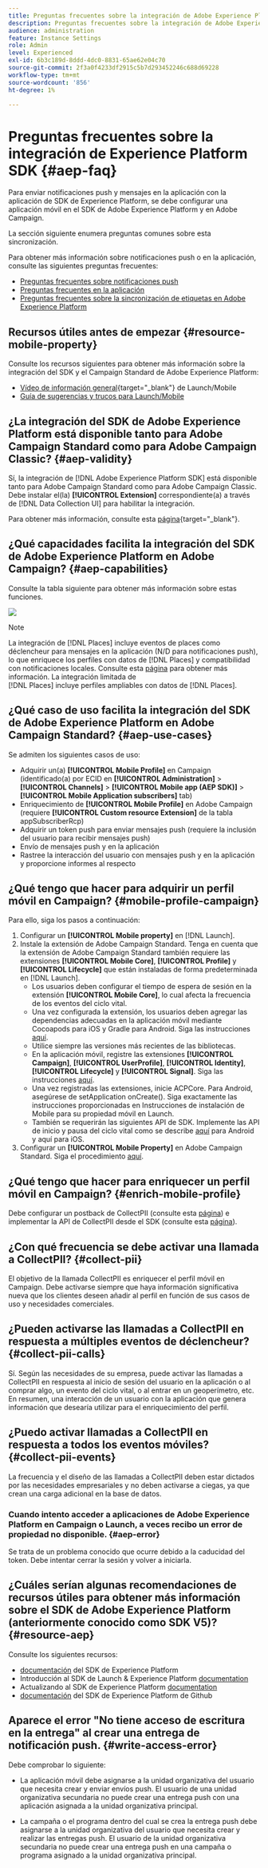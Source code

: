 ```yaml
---
title: Preguntas frecuentes sobre la integración de Adobe Experience Platform SDK y Adobe Campaign
description: Preguntas frecuentes sobre la integración de Adobe Experience Platform SDK y Adobe Campaign
audience: administration
feature: Instance Settings
role: Admin
level: Experienced
exl-id: 6b3c189d-8ddd-4dc0-8831-65ae62e04c70
source-git-commit: 2f3a0f4233df2915c5b7d293452246c688d69228
workflow-type: tm+mt
source-wordcount: '856'
ht-degree: 1%

---
```


# Preguntas frecuentes sobre la integración de Experience Platform SDK {#aep-faq}

Para enviar notificaciones push y mensajes en la aplicación con la aplicación de SDK de Experience Platform, se debe configurar una aplicación móvil en el SDK de Adobe Experience Platform y en Adobe Campaign.

La sección siguiente enumera preguntas comunes sobre esta sincronización.

Para obtener más información sobre notificaciones push o en la aplicación, consulte las siguientes preguntas frecuentes:

* [Preguntas frecuentes sobre notificaciones push](../../channels/using/about-push-notifications.md#push-faq)
* [Preguntas frecuentes en la aplicación](../../channels/using/in-app-faq.md)
* [Preguntas frecuentes sobre la sincronización de etiquetas en Adobe Experience Platform](../../administration/using/syncwithlaunch-faq.md)

## Recursos útiles antes de empezar {#resource-mobile-property}

Consulte los recursos siguientes para obtener más información sobre la integración del SDK y el Campaign Standard de Adobe Experience Platform:

* [Vídeo de información general](https://www.adobe.com/experience-platform/launch.html#acpl-mobile-video){target="_blank"} de Launch/Mobile
* [Guía de sugerencias y trucos para Launch/Mobile](https://www.adobe.com/content/dam/dx/us/en/products/experience-platform/launch-tag-manager/pdfs/adobe-cloud-platform-launch-tips-and-tricks-sheet.pdf)

## ¿La integración del SDK de Adobe Experience Platform está disponible tanto para Adobe Campaign Standard como para Adobe Campaign Classic? {#aep-validity}

Sí, la integración de [!DNL Adobe Experience Platform SDK] está disponible tanto para Adobe Campaign Standard como para Adobe Campaign Classic. Debe instalar el(la) **[!UICONTROL Extension]** correspondiente(a) a través de [!DNL Data Collection UI] para habilitar la integración.

Para obtener más información, consulte esta [página](https://developer.adobe.com/client-sdks/documentation/adobe-campaign-standard){target="_blank"}.

## ¿Qué capacidades facilita la integración del SDK de Adobe Experience Platform en Adobe Campaign? {#aep-capabilities}

Consulte la tabla siguiente para obtener más información sobre estas funciones.

![](assets/faq.png)

>[!NOTE]
>
>La integración de [!DNL Places] incluye eventos de places como déclencheur para mensajes en la aplicación (N/D para notificaciones push), lo que enriquece los perfiles con datos de [!DNL Places] y compatibilidad con notificaciones locales. Consulte esta [página](../../channels/using/preparing-and-sending-an-in-app-message.md) para obtener más información. La integración limitada de <br>[!DNL Places] incluye perfiles ampliables con datos de [!DNL Places].

## ¿Qué caso de uso facilita la integración del SDK de Adobe Experience Platform en Adobe Campaign Standard? {#aep-use-cases}

Se admiten los siguientes casos de uso:

* Adquirir un(a) **[!UICONTROL Mobile Profile]** en Campaign (identificado(a) por ECID en **[!UICONTROL Administration]** > **[!UICONTROL Channels]** > **[!UICONTROL Mobile app (AEP SDK)]** > **[!UICONTROL Mobile Application subscribers]** tab)
* Enriquecimiento de **[!UICONTROL Mobile Profile]** en Adobe Campaign (requiere **[!UICONTROL Custom resource Extension]** de la tabla appSubscriberRcp)
* Adquirir un token push para enviar mensajes push (requiere la inclusión del usuario para recibir mensajes push)
* Envío de mensajes push y en la aplicación
* Rastree la interacción del usuario con mensajes push y en la aplicación y proporcione informes al respecto

## ¿Qué tengo que hacer para adquirir un perfil móvil en Campaign? {#mobile-profile-campaign}

Para ello, siga los pasos a continuación:

1. Configurar un **[!UICONTROL Mobile property]** en [!DNL Launch].
1. Instale la extensión de Adobe Campaign Standard. Tenga en cuenta que la extensión de Adobe Campaign Standard también requiere las extensiones **[!UICONTROL Mobile Core]**, **[!UICONTROL Profile]** y **[!UICONTROL Lifecycle]** que están instaladas de forma predeterminada en [!DNL Launch].
   * Los usuarios deben configurar el tiempo de espera de sesión en la extensión **[!UICONTROL Mobile Core]**, lo cual afecta la frecuencia de los eventos del ciclo vital.
   * Una vez configurada la extensión, los usuarios deben agregar las dependencias adecuadas en la aplicación móvil mediante Cocoapods para iOS y Gradle para Android. Siga las instrucciones [aquí](https://developer.adobe.com/client-sdks/documentation/adobe-campaign-standard).
   * Utilice siempre las versiones más recientes de las bibliotecas.
   * En la aplicación móvil, registre las extensiones **[!UICONTROL Campaign]**, **[!UICONTROL UserProfile]**, **[!UICONTROL Identity]**, **[!UICONTROL Lifecycle]** y **[!UICONTROL Signal]**. Siga las instrucciones [aquí](https://developer.adobe.com/client-sdks/documentation/adobe-campaign-standard/#register-the-campaign-standard-extension-with-mobile-core).
   * Una vez registradas las extensiones, inicie ACPCore. Para Android, asegúrese de setApplication onCreate(). Siga exactamente las instrucciones proporcionadas en Instrucciones de instalación de Mobile para su propiedad móvil en Launch.
   * También se requerirán las siguientes API de SDK. Implemente las API de inicio y pausa del ciclo vital como se describe [aquí](https://developer.adobe.com/client-sdks/documentation/mobile-core/lifecycle/android) para Android y aquí para iOS.
1. Configurar un **[!UICONTROL Mobile Property]** en Adobe Campaign Standard. Siga el procedimiento [aquí](../../administration/using/configuring-a-mobile-application.md#channel-specific-config).

## ¿Qué tengo que hacer para enriquecer un perfil móvil en Campaign? {#enrich-mobile-profile}

Debe configurar un postback de CollectPII (consulte esta [página](../../administration/using/configuring-rules-launch.md#pii-postback)) e implementar la API de CollectPII desde el SDK (consulte esta [página](https://developer.adobe.com/client-sdks/documentation/mobile-core/api-reference)).

## ¿Con qué frecuencia se debe activar una llamada a CollectPII? {#collect-pii}

El objetivo de la llamada CollectPII es enriquecer el perfil móvil en Campaign. Debe activarse siempre que haya información significativa nueva que los clientes deseen añadir al perfil en función de sus casos de uso y necesidades comerciales.

## ¿Pueden activarse las llamadas a CollectPII en respuesta a múltiples eventos de déclencheur? {#collect-pii-calls}

Sí. Según las necesidades de su empresa, puede activar las llamadas a CollectPII en respuesta al inicio de sesión del usuario en la aplicación o al comprar algo, un evento del ciclo vital, o al entrar en un geoperímetro, etc. En resumen, una interacción de un usuario con la aplicación que genera información que desearía utilizar para el enriquecimiento del perfil.

## ¿Puedo activar llamadas a CollectPII en respuesta a todos los eventos móviles? {#collect-pii-events}

La frecuencia y el diseño de las llamadas a CollectPII deben estar dictados por las necesidades empresariales y no deben activarse a ciegas, ya que crean una carga adicional en la base de datos.

### Cuando intento acceder a aplicaciones de Adobe Experience Platform en Campaign o Launch, a veces recibo un error de propiedad no disponible. {#aep-error}

Se trata de un problema conocido que ocurre debido a la caducidad del token. Debe intentar cerrar la sesión y volver a iniciarla.

## ¿Cuáles serían algunas recomendaciones de recursos útiles para obtener más información sobre el SDK de Adobe Experience Platform (anteriormente conocido como SDK V5)?{#resource-aep}

Consulte los siguientes recursos:

* [documentación](https://developer.adobe.com/client-sdks/documentation/) del SDK de Experience Platform
* Introducción al SDK de Launch &amp; Experience Platform [documentation](https://developer.adobe.com/client-sdks/documentation/getting-started/create-a-mobile-property/)
* Actualizando al SDK de Experience Platform [documentation](https://developer.adobe.com/client-sdks/resources/upgrade-platform-sdks/)
* [documentación](https://github.com/Adobe-Marketing-Cloud/acp-sdks/) del SDK de Experience Platform de Github

## Aparece el error &quot;No tiene acceso de escritura en la entrega&quot; al crear una entrega de notificación push. {#write-access-error}

Debe comprobar lo siguiente:

* La aplicación móvil debe asignarse a la unidad organizativa del usuario que necesita crear y enviar envíos push. El usuario de una unidad organizativa secundaria no puede crear una entrega push con una aplicación asignada a la unidad organizativa principal.

* La campaña o el programa dentro del cual se crea la entrega push debe asignarse a la unidad organizativa del usuario que necesita crear y realizar las entregas push. El usuario de la unidad organizativa secundaria no puede crear una entrega push en una campaña o programa asignado a la unidad organizativa principal.
